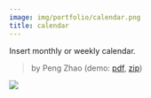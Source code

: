 ```yaml
---
image: img/portfolio/calendar.png
title: calendar
---
```


Insert monthly or weekly calendar.

> by Peng Zhao (demo: [pdf](https://github.com/pzhaonet/bookdownplus/raw/master/upload/calendar/showcase/calendar.pdf), [zip](https://github.com/pzhaonet/bookdownplus/raw/master/upload/calendar/demo.zip))

<!--more-->

[![](https://github.com/pzhaonet/bookdownplus/raw/master/upload/calendar/showcase/cover.png)](https://github.com/pzhaonet/bookdownplus/raw/master/upload/calendar/showcase/cover.png)


